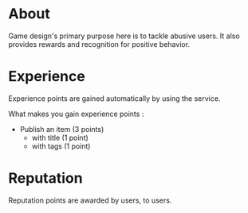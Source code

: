 
About
=====

Game design's primary purpose here is to tackle abusive users.
It also provides rewards and recognition for positive behavior.


Experience
==========

Experience points are gained automatically by using the service.

What makes you gain experience points :

- Publish an item (3 points)
  - with title (1 point)
  - with tags (1 point)



Reputation
==========

Reputation points are awarded by users, to users.